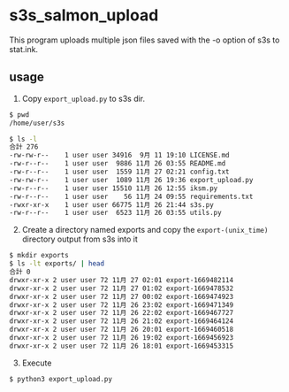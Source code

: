 # s3s_salmon_upload

This program uploads multiple json files saved with the -o option of s3s to stat.ink.

## usage
1. Copy `export_upload.py` to s3s dir.
```Bash
$ pwd
/home/user/s3s

$ ls -l
合計 276
-rw-rw-r--    1 user user 34916  9月 11 19:10 LICENSE.md
-rw-r--r--    1 user user  9886 11月 26 03:55 README.md
-rw-r--r--    1 user user  1559 11月 27 02:21 config.txt
-rw-rw-r--    1 user user  1089 11月 26 19:36 export_upload.py
-rw-r--r--    1 user user 15510 11月 26 12:55 iksm.py
-rw-r--r--    1 user user    56 11月 24 09:55 requirements.txt
-rwxr-xr-x    1 user user 66775 11月 26 21:44 s3s.py
-rw-r--r--    1 user user  6523 11月 26 03:55 utils.py
```

2. Create a directory named exports and copy the `export-(unix_time)` directory output from s3s into it
```Bash
$ mkdir exports
$ ls -lt exports/ | head
合計 0
drwxr-xr-x 2 user user 72 11月 27 02:01 export-1669482114
drwxr-xr-x 2 user user 72 11月 27 01:02 export-1669478532
drwxr-xr-x 2 user user 72 11月 27 00:02 export-1669474923
drwxr-xr-x 2 user user 72 11月 26 23:02 export-1669471349
drwxr-xr-x 2 user user 72 11月 26 22:02 export-1669467727
drwxr-xr-x 2 user user 72 11月 26 21:02 export-1669464124
drwxr-xr-x 2 user user 72 11月 26 20:01 export-1669460518
drwxr-xr-x 2 user user 72 11月 26 19:02 export-1669456923
drwxr-xr-x 2 user user 72 11月 26 18:01 export-1669453315
```

3. Execute
```Bash
$ python3 export_upload.py
```